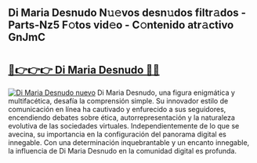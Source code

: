 ## Di Maria Desnudo N𝚞𝚎vos desn𝚞dos filtr𝚊dos - Parts-Nz5 F𝚘tos vid𝚎o - C𝚘ntenido atr𝚊ctivo GnJmC

# <h2><a href="http://mbatjyc.tromn.icu/?c=Di+Maria+Desnudo">🔗👉👉👉 Di Maria Desnudo 🔗🔗</a></h2>

[![Di Maria Desnudo nuevo](https://i.imgur.com/pEAQMta.gif)](http://mbatjyc.tromn.icu/?c=Di+Maria+Desnudo)
Di Maria Desnudo, una figura enigmática y multifacética, desafía la comprensión simple. Su innovador estilo de comunicación en línea ha cautivado y enfurecido a sus seguidores, encendiendo debates sobre ética, autorrepresentación y la naturaleza evolutiva de las sociedades virtuales. Independientemente de lo que se avecina, su importancia en la configuración del panorama digital es innegable. Con una determinación inquebrantable y un encanto innegable, la influencia de Di Maria Desnudo en la comunidad digital es profunda.

